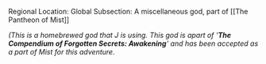 Regional Location: Global
Subsection: A miscellaneous god, part of [[The Pantheon of Mist]]

*(This is a homebrewed god that J is using. This god is apart of '**The Compendium of Forgotten Secrets: Awakening**' and has been accepted as a part of Mist for this adventure.*

